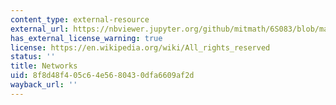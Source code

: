 ```yaml
---
content_type: external-resource
external_url: https://nbviewer.jupyter.org/github/mitmath/6S083/blob/master/lectures/live/12.%20Networks.ipynb
has_external_license_warning: true
license: https://en.wikipedia.org/wiki/All_rights_reserved
status: ''
title: Networks
uid: 8f8d48f4-05c6-4e56-8043-0dfa6609af2d
wayback_url: ''
---
```


